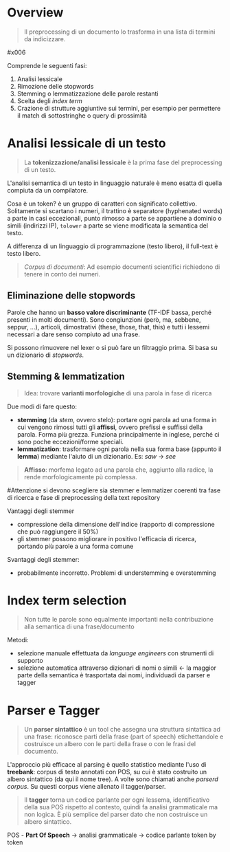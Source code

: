 # Overview
>Il preprocessing di un documento lo trasforma in una lista di termini da indicizzare.

#x006

Comprende le seguenti fasi:
1. Analisi lessicale
2. Rimozione delle stopwords
3. Stemming o lemmatizzazione delle parole restanti
4. Scelta degli _index term_
5. Crazione di strutture aggiuntive sui termini, per esempio per permettere il match di sottostringhe o query di prossimità
# Analisi lessicale di un testo
>La **tokenizzazione/analisi lessicale** è la prima fase del preprocessing di un testo.

L'analisi semantica di un testo in linguaggio naturale è meno esatta di quella compiuta da un compilatore.

Cosa è un token? è un gruppo di caratteri con significato collettivo.
Solitamente si scartano i numeri, il trattino è separatore (hyphenated words) a parte in casi eccezionali, punto rimosso a parte se appartiene a dominio o simili (indirizzi IP), `tolower` a parte se viene modificata la semantica del testo.

A differenza di un linguaggio di programmazione (testo libero), il full-text è testo libero.

>*Corpus di documenti*: Ad esempio documenti scientifici richiedono di tenere in conto dei numeri.

## Eliminazione delle stopwords
Parole che hanno un **basso valore discriminante** (TF-IDF bassa, perché presenti in molti documenti). Sono congiunzioni (però, ma, sebbene, seppur, ...), articoli, dimostrativi (these, those, that, this) e tutti i lessemi necessari a dare senso compiuto ad una frase.


Si possono rimuovere nel lexer o si può fare un filtraggio prima. Si basa su un dizionario di *stopwords*.

## Stemming & lemmatization
>Idea: trovare **varianti morfologiche** di una parola in fase di ricerca

Due modi di fare questo:
- **stemming** (da *stem*, ovvero stelo): portare ogni parola ad una forma in cui vengono rimossi tutti gli **affissi**, ovvero prefissi e suffissi della parola. Forma più grezza. Funziona principalmente in inglese, perché ci sono poche eccezioni/forme speciali.
- **lemmatization**: trasformare ogni parola nella sua forma base (appunto il **lemma**) mediante l'aiuto di un dizionario. Es: *saw* -> *see*
>**Affisso**: morfema legato ad una parola che, aggiunto alla radice, la rende morfologicamente pù complessa.

#Attenzione si devono scegliere sia stemmer e lemmatizer coerenti tra fase di ricerca e fase di preprocessing della text repository

Vantaggi degli stemmer
- compressione della dimensione dell'indice (rapporto di compressione che può raggiungere il 50%)
- gli stemmer possono migliorare in positivo l'efficacia di ricerca, portando più parole a una forma comune

Svantaggi degli stemmer:
- probabilmente incorretto. Problemi di understemming e overstemming

# Index term selection
> Non tutte le parole sono equalmente importanti nella contribuzione alla semantica di una frase/documento

Metodi:
- selezione manuale effettuata da *language engineers* con strumenti di supporto
- selezione automatica attraverso dizionari di nomi o simili <- la maggior parte della semantica è trasportata dai nomi, individuadi da parser e tagger

# Parser e Tagger
> Un **parser sintattico** è un tool che assegna una struttura sintattica ad una frase: riconosce parti della frase (part of speech) etichettandole e costruisce un albero con le parti della frase o con le frasi del documento.

L'approccio più efficace al parsing è quello statistico mediante l'uso di **treebank**: corpus di testo annotati con POS, su cui è stato costruito un albero sintattico (da qui il nome tree). A volte sono chiamati anche _parserd corpus_. Su questi corpus viene allenato il tagger/parser.

>Il **tagger** torna un codice parlante per ogni lessema, identificativo della sua POS rispetto al contesto, quindi fa analisi grammaticale ma non logica. È più semplice del parser dato che non costruisce un albero sintattico.

POS - **Part Of Speech** -> analisi grammaticale -> codice parlante token by token
